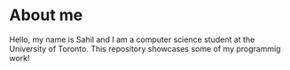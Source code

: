 # About me
Hello, my name is Sahil and I am a computer science student at the University of Toronto.  This repository showcases some of my programmig work!
